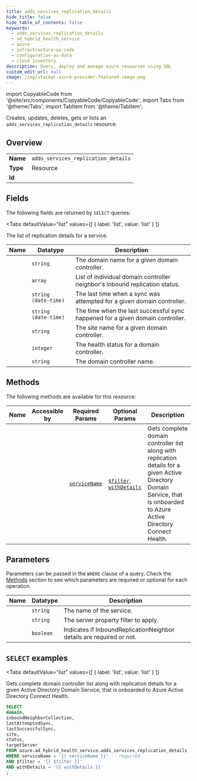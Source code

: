 ```yaml
--- 
title: adds_services_replication_details
hide_title: false
hide_table_of_contents: false
keywords:
  - adds_services_replication_details
  - ad_hybrid_health_service
  - azure
  - infrastructure-as-code
  - configuration-as-data
  - cloud inventory
description: Query, deploy and manage azure resources using SQL
custom_edit_url: null
image: /img/stackql-azure-provider-featured-image.png
---
```


import CopyableCode from '@site/src/components/CopyableCode/CopyableCode';
import Tabs from '@theme/Tabs';
import TabItem from '@theme/TabItem';

Creates, updates, deletes, gets or lists an <code>adds_services_replication_details</code> resource.

## Overview
<table><tbody>
<tr><td><b>Name</b></td><td><code>adds_services_replication_details</code></td></tr>
<tr><td><b>Type</b></td><td>Resource</td></tr>
<tr><td><b>Id</b></td><td><CopyableCode code="azure.ad_hybrid_health_service.adds_services_replication_details" /></td></tr>
</tbody></table>

## Fields

The following fields are returned by `SELECT` queries:

<Tabs
    defaultValue="list"
    values={[
        { label: 'list', value: 'list' }
    ]}
>
<TabItem value="list">

The list of replication details for a service. 

<table>
<thead>
    <tr>
    <th>Name</th>
    <th>Datatype</th>
    <th>Description</th>
    </tr>
</thead>
<tbody>
<tr>
    <td><CopyableCode code="domain" /></td>
    <td><code>string</code></td>
    <td>The domain name for a given domain controller.</td>
</tr>
<tr>
    <td><CopyableCode code="inboundNeighborCollection" /></td>
    <td><code>array</code></td>
    <td>List of individual domain controller neighbor's inbound replication status.</td>
</tr>
<tr>
    <td><CopyableCode code="lastAttemptedSync" /></td>
    <td><code>string (date-time)</code></td>
    <td>The last time when a sync was attempted for a given domain controller.</td>
</tr>
<tr>
    <td><CopyableCode code="lastSuccessfulSync" /></td>
    <td><code>string (date-time)</code></td>
    <td>The time when the last successful sync happened for a given domain controller.</td>
</tr>
<tr>
    <td><CopyableCode code="site" /></td>
    <td><code>string</code></td>
    <td>The site name for a given domain controller.</td>
</tr>
<tr>
    <td><CopyableCode code="status" /></td>
    <td><code>integer</code></td>
    <td>The health status for a domain controller.</td>
</tr>
<tr>
    <td><CopyableCode code="targetServer" /></td>
    <td><code>string</code></td>
    <td>The domain controller name.</td>
</tr>
</tbody>
</table>
</TabItem>
</Tabs>

## Methods

The following methods are available for this resource:

<table>
<thead>
    <tr>
    <th>Name</th>
    <th>Accessible by</th>
    <th>Required Params</th>
    <th>Optional Params</th>
    <th>Description</th>
    </tr>
</thead>
<tbody>
<tr>
    <td><a href="#list"><CopyableCode code="list" /></a></td>
    <td><CopyableCode code="select" /></td>
    <td><a href="#parameter-serviceName"><code>serviceName</code></a></td>
    <td><a href="#parameter-$filter"><code>$filter</code></a>, <a href="#parameter-withDetails"><code>withDetails</code></a></td>
    <td>Gets complete domain controller list along with replication details for a given Active Directory Domain Service, that is onboarded to Azure Active Directory Connect Health.</td>
</tr>
</tbody>
</table>

## Parameters

Parameters can be passed in the `WHERE` clause of a query. Check the [Methods](#methods) section to see which parameters are required or optional for each operation.

<table>
<thead>
    <tr>
    <th>Name</th>
    <th>Datatype</th>
    <th>Description</th>
    </tr>
</thead>
<tbody>
<tr id="parameter-serviceName">
    <td><CopyableCode code="serviceName" /></td>
    <td><code>string</code></td>
    <td>The name of the service.</td>
</tr>
<tr id="parameter-$filter">
    <td><CopyableCode code="$filter" /></td>
    <td><code>string</code></td>
    <td>The server property filter to apply.</td>
</tr>
<tr id="parameter-withDetails">
    <td><CopyableCode code="withDetails" /></td>
    <td><code>boolean</code></td>
    <td>Indicates if InboundReplicationNeighbor details are required or not.</td>
</tr>
</tbody>
</table>

## `SELECT` examples

<Tabs
    defaultValue="list"
    values={[
        { label: 'list', value: 'list' }
    ]}
>
<TabItem value="list">

Gets complete domain controller list along with replication details for a given Active Directory Domain Service, that is onboarded to Azure Active Directory Connect Health.

```sql
SELECT
domain,
inboundNeighborCollection,
lastAttemptedSync,
lastSuccessfulSync,
site,
status,
targetServer
FROM azure.ad_hybrid_health_service.adds_services_replication_details
WHERE serviceName = '{{ serviceName }}' -- required
AND $filter = '{{ $filter }}'
AND withDetails = '{{ withDetails }}'
;
```
</TabItem>
</Tabs>

